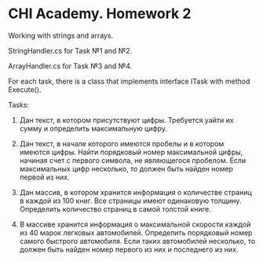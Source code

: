 # CHI Academy. Homework 2

Working with strings and arrays. 

StringHandler.cs for Task №1 and №2.

ArrayHandler.cs for Task №3 and №4.

For each task, there is a class that implements interface ITask with method Execute(). 

Tasks:

1. Дан текст, в котором присутствуют цифры. Требуется yайти их сумму и определить максимальную цифру.

2. Дан текст, в начале которого имеются пробелы и в котором имеются цифры. Найти
порядковый номер максимальной цифры, начиная счет с первого символа, не
являющегося пробелом. Если максимальных цифр несколько, то должен быть найден
номер первой из них.

3. Дан массив, в котором хранится информация о количестве страниц в каждой из 100
книг. Все страницы имеют одинаковую толщину. Определить количество страниц в
самой толстой книге.

4. В массиве хранится информация о максимальной скорости каждой из 40 марок
легковых автомобилей. Определить порядковый номер самого быстрого автомобиля.
Если таких автомобилей несколько, то должен быть найден номер первого из них и последнего из них.
